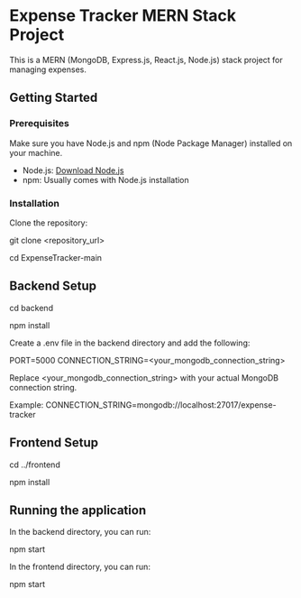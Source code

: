 # Expense Tracker MERN Stack Project

This is a MERN (MongoDB, Express.js, React.js, Node.js) stack project for managing expenses.

## Getting Started

### Prerequisites

Make sure you have Node.js and npm (Node Package Manager) installed on your machine.

- Node.js: [Download Node.js](https://nodejs.org/)
- npm: Usually comes with Node.js installation

### Installation

Clone the repository:

git clone <repository_url>

cd ExpenseTracker-main

## Backend Setup
cd backend

npm install

Create a .env file in the backend directory and add the following:

PORT=5000
CONNECTION_STRING=<your_mongodb_connection_string>

Replace <your_mongodb_connection_string> with your actual MongoDB connection string. 

Example:    CONNECTION_STRING=mongodb://localhost:27017/expense-tracker

## Frontend Setup
cd ../frontend

npm install

## Running the application
In the backend directory, you can run:

npm start

In the frontend directory, you can run:

npm start



